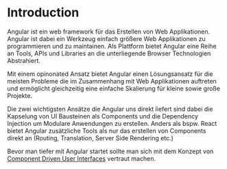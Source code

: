 # Introduction

Angular ist ein web framework für das Erstellen von Web Applikationen. Angular ist dabei ein Werkzeug einfach größere Web Applikationen zu programmieren und zu maintainen. Als Plattform bietet Angular eine Reihe an Tools, APIs und Libraries an die unterliegende Browser Technologien Abstrahiert.

Mit einem opinonated Ansatz bietet Angular einen Lösungsansatz für die meisten Probleme die im Zusammenhang mit Web Applikationen auftreten und ermöglicht gleichzeitig eine einfache Skalierung für kleine sowie große Projekte.

Die zwei wichtigsten Ansätze die Angular uns direkt liefert sind dabei die Kapselung von UI Bausteinen als Components und die Dependency Injection um Modulare Anwendungen zu erstellen. Anders als bspw. React bietet Angular zusätzliche Tools als nur das erstellen von Components direkt an (Routing, Translation, Server Side Rendering etc.)

Bevor man tiefer mit Angular startet sollte man sich mit dem Konzept von [Component Driven User Interfaces](../../explanation/component-driven-development/component-driven-user-interfaces.md) vertraut machen.

